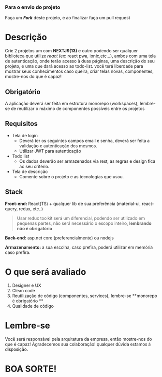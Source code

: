 ### Para o envio do projeto
Faça um ***Fork*** deste projeto, e ao finalizar faça um pull request


# Descrição

Crie 2 projetos um com **NEXTJS(13)** e outro podendo ser qualquer biblioteca que utilize *react* (ex: react pwa, ionic,etc...), ambos com uma tela de autenticação, onde terão acesso à duas páginas, uma descrição do seu projeto, e uma que dará acesso ao todo-list.
você terá liberdade para mostrar seus conhecimentos caso queira, criar telas novas, componentes, mostre-nos do que é capaz!

## Obrigatório

A aplicação deverá ser feita em estrutura monorepo (workspaces),
lembre-se de reutilizar o máximo de componentes possíveis entre os projetos  

## Requisitos
 
 - Tela de login
	 - Deverá ter os seguintes campos email e senha, deverá ser feita a validação e autenticação dos mesmos.
	 - Utilizar JWT para autenticação 
 - Todo list
	 - Os dados deverão ser armazenados via rest, as regras e design fica ao seu critério.
 - Tela de descrição
	 - Comente sobre o projeto e as tecnologias que usou.  

## Stack  

**Front-end:** React(TS) + qualquer lib de sua preferência (material-ui, react-query, redux, etc..) 

> Usar redux toolkit será um diferencial, podendo ser utilizado em pequenas partes, não será necessário o escopo inteiro, **lembrando não é obrigatório** 


**Back-end:** asp.net core (preferencialmente) ou nodejs  

**Armazenamento:** a sua escolha, caso prefira, poderá utilizar em memória caso prefira.

  # O que será avaliado
  

 1. Designer e UX
 2. Clean code
 3. Reutilização de código (componentes, services), lembre-se **monorepo é obrigatório **
 4. Qualidade de código

 # Lembre-se
 Você será responsável pela arquitetura da empresa, então mostre-nos do que é capaz!
 Agradecemos sua colaboração! qualquer dúvida estamos à disposição.

# BOA SORTE! 

 
  
<!-- https://stackedit.io/app -->